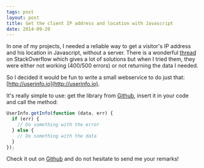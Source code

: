 ```yaml
---
tags: post
layout: post
title: Get the client IP address and location with Javascript
date: 2014-09-20
---
```


In one of my projects, I needed a reliable way to get a visitor's IP address and his location in Javascript, without a server. There is a wonderful [thread](http://stackoverflow.com/questions/391979/get-client-ip-using-just-javascript) on StackOverflow which gives a lot of solutions but when I tried them, they were either not working (400/500 errors) or not returning the data I needed.

So I decided it would be fun to write a small webservice to do just that: [http://userinfo.io](http://userinfo.io).

<!--more-->

It's really simple to use: get the library from [Github](http://github.com/vdurmont/userinfo-js), insert it in your code and call the method:

```js
UserInfo.getInfo(function (data, err) {
  if (err) {
    // Do something with the error
  } else {
    // Do something with the data
  }
});
```

Check it out on [Github](http://github.com/vdurmont/userinfo-js) and do not hesitate to send me your remarks!

